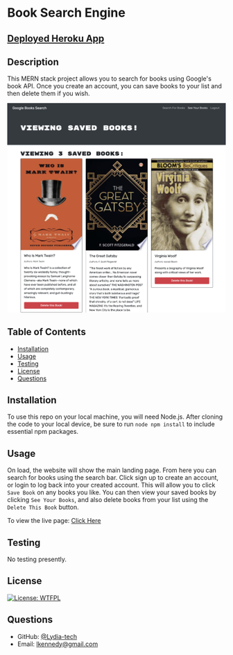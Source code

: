 # Book Search Engine 

## [Deployed Heroku App]()
  ## Description

 This MERN stack project allows you to search for books using Google's book API.  Once you create an account, you can save books to your list and then delete them if you wish.

 ![Project Image](./client/src/images/screenshot.png)
  


  ## Table of Contents
  
  * [Installation](#installation)
  * [Usage](#usage)
  * [Testing](#testing)
  * [License](#license)
  * [Questions](#questions)
  
  ## Installation

  To use this repo on your local machine, you will need Node.js.  After cloning the code to your local device, be sure to run `node npm install` to include essential npm packages.
  
  ## Usage 

On load, the website will show the main landing page.  From here you can search for books using the search bar.  Click sign up to create an account, or login to log back into your created account.  This will allow you to click `Save Book` on any books you like.  You can then view your saved books by clicking `See Your Books`, and also delete books from your list using the `Delete This Book` button.
 
To view the live page:  [Click Here](https://blooming-brushlands-06691.herokuapp.com/)

  ## Testing

  No testing presently.
  
  ## License

  [![License: WTFPL](https://img.shields.io/badge/License-WTFPL-brightgreen.svg)](http://www.wtfpl.net/about/)
  
  ## Questions
  
  * GitHub: [@Lydia-tech](https://github.com/Lydia-tech)
  * Email: lkennedy@gmail.com
